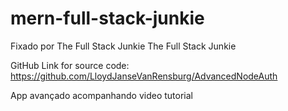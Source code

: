 # mern-full-stack-junkie

Fixado por The Full Stack Junkie
The Full Stack Junkie

GitHub Link for source code:
https://github.com/LloydJanseVanRensburg/AdvancedNodeAuth

App avançado acompanhando video tutorial
